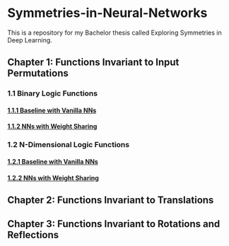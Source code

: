 # Symmetries-in-Neural-Networks
This is a repository for my Bachelor thesis called Exploring Symmetries in Deep Learning.

## Chapter 1: Functions Invariant to Input Permutations

### 1.1 Binary Logic Functions

#### [1.1.1 Baseline with Vanilla NNs](https://github.com/martin-krutsky/Symmetries-in-Neural-Networks/tree/main/1_binlogic_baseline)

#### [1.1.2 NNs with Weight Sharing](https://github.com/martin-krutsky/Symmetries-in-Neural-Networks/tree/main/1_binlogic_weightsharing)


### 1.2 N-Dimensional Logic Functions

#### [1.2.1 Baseline with Vanilla NNs](https://github.com/martin-krutsky/Symmetries-in-Neural-Networks/tree/main/1_ndimlogic_baseline)

#### [1.2.2 NNs with Weight Sharing](https://github.com/martin-krutsky/Symmetries-in-Neural-Networks/tree/main/1_ndimlogic_weightsharing)

## Chapter 2: Functions Invariant to Translations



## Chapter 3: Functions Invariant to Rotations and Reflections


